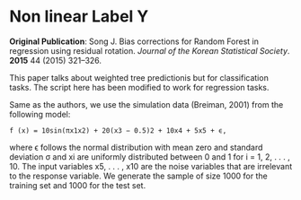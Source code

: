 # Non linear Label Y

**Original Publication**: Song J. Bias corrections for Random Forest in regression using residual rotation. *Journal of the Korean Statistical Society*. **2015** 44 (2015) 321–326.

This paper talks about weighted tree predictionis but for classification tasks. The script here has been modified to work for regression tasks.

Same as the authors, we use the simulation data (Breiman, 2001) from the following model:

    f (x) = 10sin(πx1x2) + 20(x3 − 0.5)2 + 10x4 + 5x5 + ϵ,

where ϵ follows the normal distribution with mean zero and standard deviation σ and xi are uniformly distributed between 0 and 1 for i = 1, 2, . . . , 10. The input variables x5, . . . , x10 are the noise variables that are irrelevant to the response variable. We generate the sample of size 1000 for the training set and 1000 for the test set.

